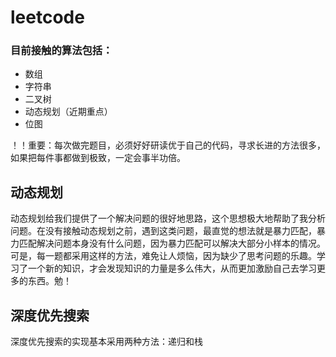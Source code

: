 # leetcode

### 目前接触的算法包括：
- 数组
- 字符串
- 二叉树
- 动态规划（近期重点）
- 位图

！！重要：每次做完题目，必须好好研读优于自己的代码，寻求长进的方法很多，如果把每件事都做到极致，一定会事半功倍。

## 动态规划
动态规划给我们提供了一个解决问题的很好地思路，这个思想极大地帮助了我分析问题。在没有接触动态规划之前，遇到这类问题，最直觉的想法就是暴力匹配，暴力匹配解决问题本身没有什么问题，因为暴力匹配可以解决大部分小样本的情况。可是，每一题都采用这样的方法，难免让人烦恼，因为缺少了思考问题的乐趣。学习了一个新的知识，才会发现知识的力量是多么伟大，从而更加激励自己去学习更多的东西。勉！

## 深度优先搜索
深度优先搜索的实现基本采用两种方法：递归和栈
